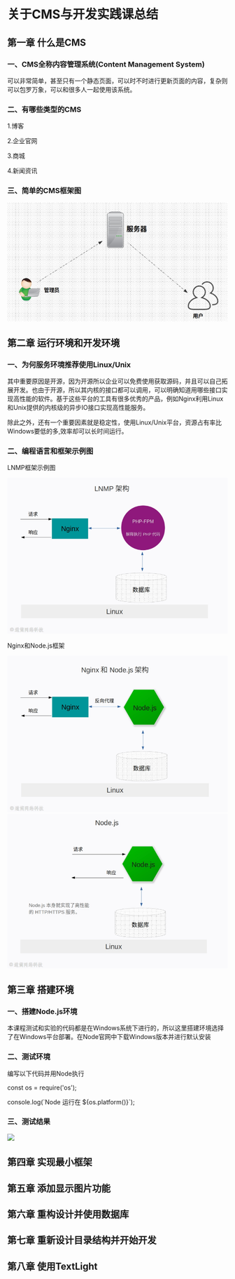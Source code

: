 # 关于CMS与开发实践课总结
## 第一章 什么是CMS
### 一、CMS全称内容管理系统(Content Management System)
<p>可以非常简单，甚至只有一个静态页面，可以时不时进行更新页面的内容，复杂则可以包罗万象，可以和很多人一起使用该系统。</p>

### 二、有哪些类型的CMS
<p> 1.博客 </p>
<p> 2.企业官网 </p>
<p> 3.商城 </p>
<p> 4.新闻资讯 </p>

### 三、简单的CMS框架图
<img src="./image/简单的CMS架构图.png"/>

## 第二章 运行环境和开发环境
### 一、为何服务环境推荐使用Linux/Unix
<p>其中重要原因是开源，因为开源所以企业可以免费使用获取源码，并且可以自己拓展开发。也由于开源，所以其内核的接口都可以调用，可以明确知道用哪些接口实现高性能的软件。基于这些平台的工具有很多优秀的产品，例如Nginx利用Linux和Unix提供的内核级的异步IO接口实现高性能服务。</p>

<p>除此之外，还有一个重要因素就是稳定性，使用Linux/Unix平台，资源占有率比Windows要低的多,效率却可以长时间运行。</p>

### 二、编程语言和框架示例图
<p> LNMP框架示例图 </p>
<img src="./image/LNMP框架.png"/>

<p> Nginx和Node.js框架 </p>
<img src="./image/Nginx和Node.js框架.png"/>
<img src="./image/Node.js框架.png"/>

## 第三章 搭建环境
### 一、搭建Node.js环境
<p>本课程测试和实验的代码都是在Windows系统下进行的，所以这里搭建环境选择了在Windows平台部署。在Node官网中下载Windows版本并进行默认安装</p>

### 二、测试环境
<p> 编写以下代码并用Node执行 </p>
<p> const os = require('os'); </p>
<p> console.log(`Node 运行在 ${os.platform()}`); </p>

### 三、测试结果
<img src="./第二章测试结果.png"/>

## 第四章 实现最小框架
## 第五章 添加显示图片功能
## 第六章 重构设计并使用数据库
## 第七章 重新设计目录结构并开始开发
## 第八章 使用TextLight
